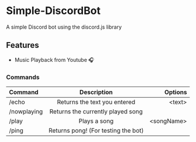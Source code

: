 # Simple-DiscordBot
A simple Discord bot using the discord.js library

## Features

- Music Playback from Youtube 🎧

### Commands

| Command     | Description                         | Options               |
| :---        |    :----:                           |          ---:         |
| /echo       | Returns the text you entered        | \<text>               |
| /nowplaying | Returns the currently played song   |                       |
| /play       | Plays a song                        | \<songName>           |
| /ping       | Returns pong! (For testing the bot) |                       |